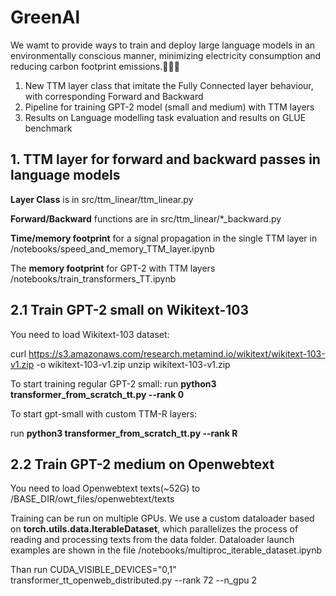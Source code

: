 # GreenAl

We wamt to provide ways to train and deploy large language models in an environmentally conscious manner, minimizing electricity consumption and reducing carbon footprint emissions.🌱🌱🌱

1) New TTM layer class that imitate the Fully Connected layer behaviour, with corresponding Forward and Backward
2) Pipeline for training GPT-2 model (small and medium) with TTM layers
3) Results on Language modelling task evaluation and results on GLUE benchmark

## 1. TTM layer for forward and backward passes in language models

**Layer Class** is in src/ttm_linear/ttm_linear.py

**Forward/Backward** functions are in src/ttm_linear/*_backward.py

**Time/memory footprint** for a signal propagation in the single TTM layer in /notebooks/speed_and_memory_TTM_layer.ipynb

The **memory footprint** for GPT-2 with TTM layers /notebooks/train_transformers_TT.ipynb

## 2.1 Train GPT-2 small on Wikitext-103

You need to load Wikitext-103 dataset:

curl https://s3.amazonaws.com/research.metamind.io/wikitext/wikitext-103-v1.zip -o wikitext-103-v1.zip
unzip wikitext-103-v1.zip

To start training regular GPT-2 small:
run **python3 transformer_from_scratch_tt.py --rank 0**

To start gpt-small with custom TTM-R layers:

run **python3 transformer_from_scratch_tt.py --rank R**

## 2.2 Train GPT-2 medium on Openwebtext

You need to load Openwebtext texts(~52G) to /BASE_DIR/owt_files/openwebtext/texts

Training can be run on multiple GPUs. We use a custom dataloader based on **torch.utils.data.IterableDataset**, which parallelizes the process of reading and processing texts from the data folder. Dataloader launch examples are shown in the file /notebooks/multiproc_iterable_dataset.ipynb

Than run CUDA_VISIBLE_DEVICES="0,1" transformer_tt_openweb_distributed.py --rank 72 --n_gpu 2

